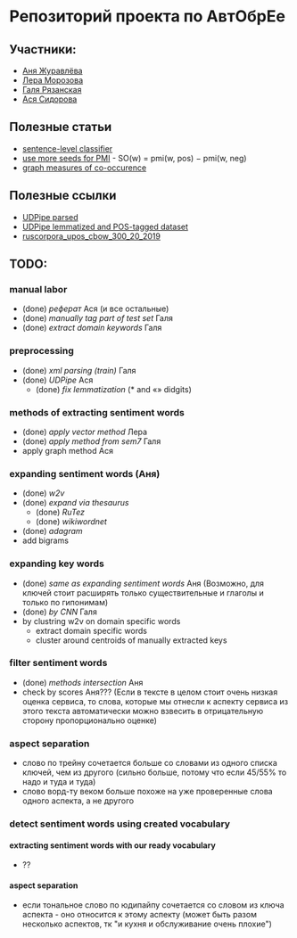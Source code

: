 # Репозиторий проекта по АвтОбрЕе
## Участники:
- [Аня Журавлёва](https://github.com/AnnaZhuravleva)
- [Лера Морозова](https://github.com/leramorozova)
- [Галя Рязанская](https://github.com/flying-bear/)
- [Ася Сидорова](https://github.com/SerasLain)
## Полезные статьи
- [sentence-level classifier](https://www.aclweb.org/anthology/C14-1018.pdf)
- [use more seeds for PMI](https://www.aclweb.org/anthology/C16-1147.pdf) - SO(w) = pmi(w, pos) − pmi(w, neg)
- [graph measures of co-occurence](http://www.dialog-21.ru/media/3388/dubatovkaaetal.pdf)

## Полезные ссылки
- [UDPipe parsed](https://drive.google.com/open?id=181szxLRYHorRrzGTcA1XwwA23MVy7F90)
- [UDPipe lemmatized and POS-tagged dataset](https://drive.google.com/open?id=1oqzArfz05A7Wecfs95FXPy1VyjU2tnkx)
- [ruscorpora_upos_cbow_300_20_2019](http://vectors.nlpl.eu/repository/11/180.zip)

## TODO:

### manual labor
- (done) _реферат_ Ася (и все остальные)
- (done) _manually tag part of test set_ Галя
- (done) _extract domain keywords_ Галя

### preprocessing
- (done) _xml parsing (train)_ Галя
- (done) _UDPipe_ Ася
  - (done) _fix lemmatization_ (* and «» didgits)

### methods of extracting sentiment words
- (done) _apply vector method_ Лера
- (done) _apply method from sem7_ Галя
- apply graph method Ася

### expanding sentiment words (Аня)
- (done) _w2v_
- (done) _expand via thesaurus_
  - (done) _RuTez_
  - (done) _wikiwordnet_
- (done) _adagram_
- add bigrams

### expanding key words
- (done) _same as expanding sentiment words_ Аня (Возможно, для ключей стоит расширять только существительные и глаголы и только по гипонимам)
- (done) _by CNN_ Галя
- by clustring w2v on domain specific words
  - extract  domain specific words
  - cluster around centroids of manually extracted keys

### filter sentiment words
- (done) _methods intersection_ Аня
- check by scores Аня??? (Если в тексте в целом стоит очень низкая оценка сервиса, то слова, которые мы отнесли к аспекту сервиса из этого текста автоматически можно взвесить в отрицательную сторону пропорционально оценке)

### aspect separation
- слово по трейну сочетается больше со словами из одного списка ключей, чем из другого (сильно больше, потому что если 45/55% то надо и туда и туда)
- слово ворд-ту веком больше похоже на уже проверенные слова одного аспекта, а не другого
     
### detect sentiment words using created vocabulary
#### extracting sentiment words with our ready vocabulary
- ??
#### aspect separation
- если тональное слово по юдипайпу сочетается со словом из ключа аспекта - оно относится к этому аспекту (может быть разом несколько аспектов, тк "и кухня и обслуживание очень плохие")
